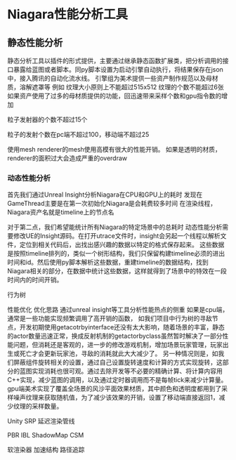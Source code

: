 # Niagara性能分析工具
## 静态性能分析
静态分析工具以插件的形式提供，主要通过继承静态函数扩展类，把分析调用的接口暴露给蓝图或者脚本。同py脚本设置为启动引擎自动执行，将结果保存在json中，接入腾讯的自动化流水线。
引擎组为美术提供一些资产制作规范以及母材质，溶解遮罩等
例如
纹理大小原则上不能超过515x512
纹理的个数不能超过6张
如果资产使用了过多的母材质提供的功能，回迅速带来采样个数和gpu指令数的增加

粒子发射器的个数不超过15个

粒子的发射个数在pc端不超过100，移动端不超过25

使用mesh renderer的mesh使用高模有很大的性能开销。
如果是透明的材质，renderer的面积过大会造成严重的overdraw

### 动态性能分析
首先我们通过Unreal Insight分析Niagara在CPU和GPU上的耗时
发现在GameThread主要是在第一次初始化Niagara是会耗费较多时间
在渲染线程，Niagara资产名就是timeline上的节点名

对于第二点，我们希望能统计所有Niagara的特定场景中的总耗时
动态性能分析需要修改UE的Insight源码。在打开utrace文件时，insight会另起一个线程以解析文件，定位到相关代码后，出找出感兴趣的数据以特定的格式保存起来。
这些数据是按照timeline排列的，类似一个树形结构，我们只保留构建timeline必须的进出时间和id。然后使用py脚本解析这些数据，重建timeline的数据结构，找到Niagara相关的部分，在数据中统计这些数据，这样就得到了场景中的特效在一段时间内的时间开销。


行为树


性能优化
优化思路
通过unreal insight等工具分析性能热点的侧重
如果是cpu端，通常是一些功能实现频繁调用了高开销的函数，
如我们项目中行为树的寻敌节点，开发初期使用getacotrbyinterface还没有太大影响，随着场景的丰富，静态的actor数量迅速正常，换成反射机制的getactorbyclass虽然暂时解决了一部分性能问题，但消耗还是客观的，进一步的修改游戏机制，增加场景玩家管理，玩家出生或死亡才会更新玩家池，寻敌的消耗就此大大减少了。
另一种情况则是，如我们屏蔽组件旋转相关的设置，通过自己设置旋转速度和计算的方式实现旋转，这部分的蓝图实现消耗也很可观。通过去除开发等不必要的精确计算、将计算内容用C++实现，减少蓝图的调用，以及通过定时器调用而不是每帧tick来减少计算量。
gpu端美术实现了覆盖全场景的风沙平面效果材质，其中颜色和透明度都用到了采样噪声纹理来获取随机值，为了减少该效果的开销，设置了移动端直接返回1，减少纹理的采样数量。


Unity SRP
延迟渲染管线




PBR
IBL
ShadowMap
CSM


软渲染器
加速结构
路径追踪
